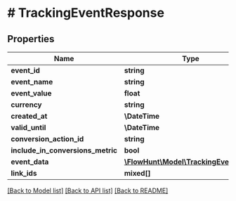 # # TrackingEventResponse

## Properties

Name | Type | Description | Notes
------------ | ------------- | ------------- | -------------
**event_id** | **string** |  |
**event_name** | **string** |  | [optional]
**event_value** | **float** |  | [optional]
**currency** | **string** |  | [optional]
**created_at** | **\DateTime** |  | [optional]
**valid_until** | **\DateTime** |  | [optional]
**conversion_action_id** | **string** |  | [optional]
**include_in_conversions_metric** | **bool** |  | [optional]
**event_data** | [**\FlowHunt\Model\TrackingEventData[]**](TrackingEventData.md) |  | [optional]
**link_ids** | **mixed[]** |  | [optional]

[[Back to Model list]](../../README.md#models) [[Back to API list]](../../README.md#endpoints) [[Back to README]](../../README.md)
